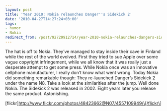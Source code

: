 ```yaml
---
layout: post
title: 'Year 2010: Nokia relaunches Danger''s Sidekick 2'
date: '2010-04-27T14:27:24+03:00'
tags:
- humor
- Nokia
redirect_from: /post/92729912714/year-2010-nokia-relaunches-dangers-sidekick-2
---
```

The hat is off to Nokia. They’ve managed to stay inside their cave in Finland while the rest of the world evolved. First they tried to sue Apple over some vague copyright infringement, while we all know that it was really just a desperate attempt to get some press. While Nokia once was an innovative cellphone manufacturer, I really don’t know what went wrong. Today Nokia did something remarkable though: They re-launched Danger’s Sidekick 2 under the name N8. Take a look at the similarities after the jump. Well done Nokia. The Sidekick 2 was released in 2002. Eight years later you release the same product. Astonishing.  
  
\[flickr\]<http://www.flickr.com/photos/48423662@N07/4557109949/\[/flickr\>]
